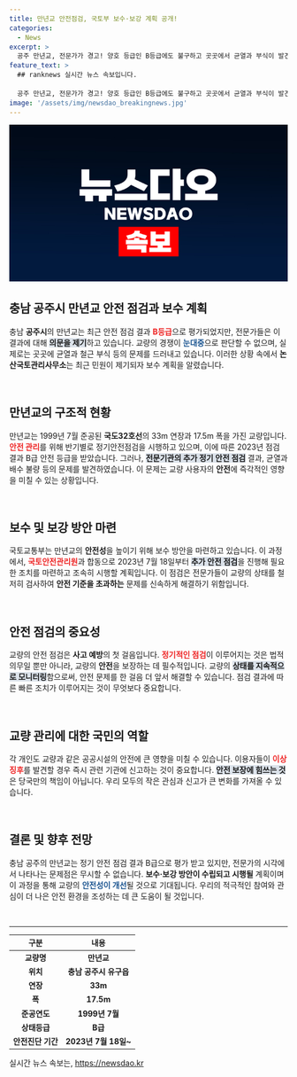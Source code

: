 ```yaml
---
title: 만년교 안전점검, 국토부 보수·보강 계획 공개!
categories:
  - News
excerpt: >
  공주 만년교, 전문가가 경고! 양호 등급인 B등급에도 불구하고 곳곳에서 균열과 부식이 발견됐다. 보수 계획 수립 중인데, 안전이 위협받을 수도! 지금 바로 확인하세요!
feature_text: >
  ## ranknews 실시간 뉴스 속보입니다.

  공주 만년교, 전문가가 경고! 양호 등급인 B등급에도 불구하고 곳곳에서 균열과 부식이 발견됐다. 보수 계획 수립 중인데, 안전이 위협받을 수도! 지금 바로 확인하세요!
image: '/assets/img/newsdao_breakingnews.jpg'
---
```


<p><img src="/assets/img/newsdao_breakingnews.jpg" alt="ranknews 속보" /></p>

<h2 data-ke-size="size26">충남 공주시 만년교 안전 점검과 보수 계획</h2>

<p data-ke-size="size16">충남 <b>공주시</b>의 만년교는 최근 안전 점검 결과 <b><span style="color: #ee2323;">B등급</span></b>으로 평가되었지만, 전문가들은 이 결과에 대해 <b><span style="background-color: #21538527;">의문을 제기</span></b>하고 있습니다. 교량의 경쟁이 <b><span style="color: #1a5490;">눈대중</span></b>으로 판단할 수 없으며, 실제로는 곳곳에 균열과 철근 부식 등의 문제를 드러내고 있습니다. 이러한 상황 속에서 <b>논산국토관리사무소</b>는 최근 민원이 제기되자 보수 계획을 알렸습니다.</p>

<p data-ke-size="size16">&nbsp;</p>

<h2 data-ke-size="size26">만년교의 구조적 현황</h2>

<p data-ke-size="size16">만년교는 1999년 7월 준공된 <b>국도32호선</b>의 33m 연장과 17.5m 폭을 가진 교량입니다. <b><span style="color: #ee2323;">안전 관리</span></b>를 위해 반기별로 정기안전점검을 시행하고 있으며, 이에 따른 2023년 점검 결과 B급 안전 등급을 받았습니다. 그러나, <b><span style="background-color: #21538527;">전문기관의 추가 정기 안전 점검</span></b> 결과, 균열과 배수 불량 등의 문제를 발견하였습니다. 이 문제는 교량 사용자의 <b>안전</b>에 즉각적인 영향을 미칠 수 있는 상황입니다.</p>

<p data-ke-size="size16">&nbsp;</p>

<h2 data-ke-size="size26">보수 및 보강 방안 마련</h2>

<p data-ke-size="size16">국토교통부는 만년교의 <b>안전성</b>을 높이기 위해 보수 방안을 마련하고 있습니다. 이 과정에서, <b><span style="color: #ee2323;">국토안전관리원</span></b>과 합동으로 2023년 7월 18일부터 <b><span style="background-color: #21538527;">추가 안전 점검</span></b>을 진행해 필요한 조치를 마련하고 조속히 시행할 계획입니다. 이 점검은 전문가들이 교량의 상태를 철저히 검사하여 <b>안전 기준을 초과하는</b> 문제를 신속하게 해결하기 위함입니다.</p>

<p data-ke-size="size16">&nbsp;</p>

<h2 data-ke-size="size26">안전 점검의 중요성</h2>

<p data-ke-size="size16">교량의 안전 점검은 <b>사고 예방</b>의 첫 걸음입니다. <b><span style="color: #ee2323;">정기적인 점검</span></b>이 이루어지는 것은 법적 의무일 뿐만 아니라, 교량의 <b>안전</b>을 보장하는 데 필수적입니다. 교량의 <b><span style="background-color: #21538527;">상태를 지속적으로 모니터링</span></b>함으로써, 안전 문제를 한 걸음 더 앞서 해결할 수 있습니다. 점검 결과에 따른 빠른 조치가 이루어지는 것이 무엇보다 중요합니다.</p>

<p data-ke-size="size16">&nbsp;</p>

<h2 data-ke-size="size26">교량 관리에 대한 국민의 역할</h2>

<p data-ke-size="size16">각 개인도 교량과 같은 공공시설의 안전에 큰 영향을 미칠 수 있습니다. 이용자들이 <b><span style="color: #ee2323;">이상 징후</span></b>를 발견할 경우 즉시 관련 기관에 신고하는 것이 중요합니다. <b><span style="background-color: #21538527;">안전 보장에 힘쓰는 것</span></b>은 당국만의 책임이 아닙니다. 우리 모두의 작은 관심과 신고가 큰 변화를 가져올 수 있습니다.</p>

<p data-ke-size="size16">&nbsp;</p>

<h2 data-ke-size="size26">결론 및 향후 전망</h2>

<p data-ke-size="size16">충남 공주의 만년교는 정기 안전 점검 결과 B급으로 평가 받고 있지만, 전문가의 시각에서 나타나는 문제점은 무시할 수 없습니다. <b>보수·보강 방안이 수립되고 시행될</b> 계획이며 이 과정을 통해 교량의 <b><span style="color: #1a5490;">안전성이 개선</span></b>될 것으로 기대됩니다. 우리의 적극적인 참여와 관심이 더 나은 안전 환경을 조성하는 데 큰 도움이 될 것입니다.</p>

<p data-ke-size="size16">&nbsp;</p>

<hr />

<table style="width: 100%;">
  <thead>
    <tr>
      <th style="text-align: center;">구분</th>
      <th style="text-align: center;">내용</th>
    </tr>
  </thead>
  <tbody>
    <tr>
      <td style="text-align: center; height: 17px;"><b>교량명</b></td>
      <td style="text-align: center; height: 17px;"><b>만년교</b></td>
    </tr>
    <tr>
      <td style="text-align: center; height: 17px;"><b>위치</b></td>
      <td style="text-align: center; height: 17px;"><b>충남 공주시 유구읍</b></td>
    </tr>
    <tr>
      <td style="text-align: center; height: 17px;"><b>연장</b></td>
      <td style="text-align: center; height: 17px;"><b>33m</b></td>
    </tr>
    <tr>
      <td style="text-align: center; height: 17px;"><b>폭</b></td>
      <td style="text-align: center; height: 17px;"><b>17.5m</b></td>
    </tr>
    <tr>
      <td style="text-align: center; height: 17px;"><b>준공연도</b></td>
      <td style="text-align: center; height: 17px;"><b>1999년 7월</b></td>
    </tr>
    <tr>
      <td style="text-align: center; height: 17px;"><b>상태등급</b></td>
      <td style="text-align: center; height: 17px;"><b>B급</b></td>
    </tr>
    <tr>
      <td style="text-align: center; height: 17px;"><b>안전진단 기간</b></td>
      <td style="text-align: center; height: 17px;"><b>2023년 7월 18일~</b></td>
    </tr>
  </tbody>
</table>

<p data-ke-size="size16"></p>
실시간 뉴스 속보는, <a href="https://newsdao.kr" rel="dofollow">https://newsdao.kr</a>


